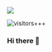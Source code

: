 <img src="https://github-readme-stats.vercel.app/api?username=sshere&show_icons=true&hide_border=true&theme=dracula&count_private=true&include_all_commits=true" />

![visitors+++](https://hits.seeyoufarm.com/api/count/incr/badge.svg?url=https%3A%2F%2Fgithub.com%2Fsshere&count_bg=%2379C83D&title_bg=%23555555&icon=&icon_color=%23E7E7E7&title=%28today%2Ftotal%29%20visitors%2B%2B%2B%20since%20Oct%2028%202020&edge_flat=false)

### Hi there 👋

<!--
**sshere/sshere** is a ✨ _special_ ✨ repository because its `README.md` (this file) appears on your GitHub profile.

Here are some ideas to get you started:

- 🔭 I’m currently working on ...
- 🌱 I’m currently learning ...
- 👯 I’m looking to collaborate on ...
- 🤔 I’m looking for help with ...
- 💬 Ask me about ...
- 📫 How to reach me: ...
- 😄 Pronouns: ...
- ⚡ Fun fact: ...
-->
